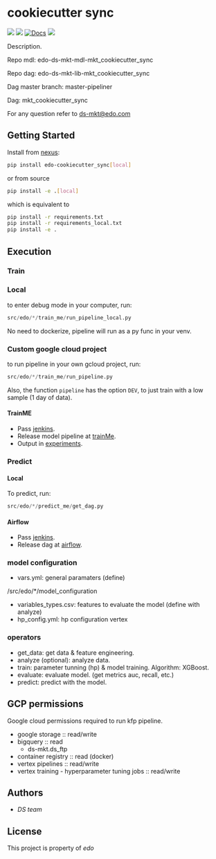# cookiecutter sync
![](https://img.shields.io/badge/version-v0.0.1-blue.svg)
![](https://img.shields.io/badge/python-3.9-blue.svg)
[![Docs](https://img.shields.io/badge/docs-confluence-013A97)]()
![](https://img.shields.io/badge/dev-orange.svg)

Description.

Repo mdl: 
edo-ds-mkt-mdl-mkt_cookiecutter_sync

Repo dag: 
edo-ds-mkt-lib-mkt_cookiecutter_sync

Dag master branch:
master-pipeliner

Dag: 
mkt_cookiecutter_sync

For any question refer to 
ds-mkt@edo.com

## Getting Started
Install from [nexus](https://jira.odigeo.com/wiki/display/DS/Python+packages+repositories):


```sh
pip install edo-cookiecutter_sync[local]
```

or from source

```sh
pip install -e .[local]
```

which is equivalent to

```sh
pip install -r requirements.txt
pip install -r requirements_local.txt
pip install -e .
```

## Execution

### Train
### Local
to enter debug mode in your computer, run:
```py
src/edo/*/train_me/run_pipeline_local.py
``` 

No need to dockerize, pipeline will run as a py func
in your venv.

### Custom google cloud project
to run pipeline in your own gcloud project, run: 

```py
src/edo/*/train_me/run_pipeline.py
``` 

Also, the function `pipeline` has the option `DEV`, to
just train with a low sample (1 day of data).

#### TrainME
* Pass [jenkins](http://bcn-jenkins-01.odigeo.org/jenkins/).
* Release model pipeline at [trainMe](https://edo-ds-train-me-lab.appspot.com/pipelines).
* Output in [experiments](https://console.cloud.google.com/storage/browser/edo-kf-experiments-prod/experiments).

### Predict
#### Local
To predict, run:

```py
src/edo/*/predict_me/get_dag.py
``` 

#### Airflow
* Pass [jenkins](http://bcn-jenkins-01.odigeo.org/jenkins/).
* Release dag at [airflow](https://edo-ds-train-me-lab.appspot.com/pipelines).

### model configuration 

  * vars.yml: general paramaters (define) 

/src/edo/*/model_configuration
  * variables_types.csv: features to evaluate the model (define with analyze) 
  * hp_config.yml: hp configuration vertex

### operators

  * get_data: get data & feature engineering.
  * analyze (optional): analyze data.
  * train: parameter tunning (hp) & model training. Algorithm: XGBoost.
  * evaluate: evaluate model. (get metrics auc, recall, etc.)
  * predict: predict with the model.

## GCP permissions

Google cloud permissions required to run kfp pipeline.

  * google storage :: read/write
  * bigquery :: read
    * ds-mkt.ds_ftp
  * container registry :: read (docker)
  * vertex pipelines :: read/write
  * vertex training - hyperparameter tuning jobs :: read/write

## Authors

* *DS team* 

## License

This project is property of *edo*